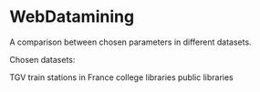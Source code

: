 # WebDatamining
A comparison between chosen parameters in different datasets.

Chosen datasets:

TGV train stations in France
college libraries
public libraries
